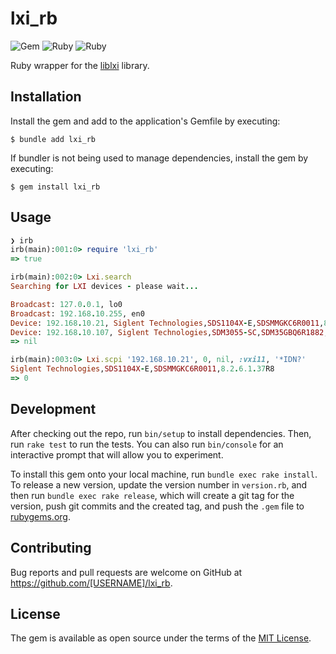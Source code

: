 # lxi_rb

![Gem](https://img.shields.io/gem/v/lxi_rb?color=green&label=version) ![Ruby](https://img.shields.io/static/v1?message=Ruby&color=red&logo=Ruby&logoColor=FFFFFF&label=v3.2.1) ![Ruby](https://img.shields.io/gitlab/license/robcarruthers/rfbeam?color=orange)

Ruby wrapper for the [liblxi](https://github.com/lxi-tools/liblxi) library.

## Installation

Install the gem and add to the application's Gemfile by executing:

    $ bundle add lxi_rb

If bundler is not being used to manage dependencies, install the gem by executing:

    $ gem install lxi_rb

## Usage

```ruby
❯ irb
irb(main):001:0> require 'lxi_rb'
=> true

irb(main):002:0> Lxi.search
Searching for LXI devices - please wait...

Broadcast: 127.0.0.1, lo0
Broadcast: 192.168.10.255, en0
Device: 192.168.10.21, Siglent Technologies,SDS1104X-E,SDSMMGKC6R0011,8.2.6.1.37R8
Device: 192.168.10.107, Siglent Technologies,SDM3055-SC,SDM35GBQ6R1882,1.01.01.25
=> nil

irb(main):003:0> Lxi.scpi '192.168.10.21', 0, nil, :vxi11, '*IDN?'
Siglent Technologies,SDS1104X-E,SDSMMGKC6R0011,8.2.6.1.37R8
=> 0
```

## Development

After checking out the repo, run `bin/setup` to install dependencies. Then, run `rake test` to run the tests. You can also run `bin/console` for an interactive prompt that will allow you to experiment.

To install this gem onto your local machine, run `bundle exec rake install`. To release a new version, update the version number in `version.rb`, and then run `bundle exec rake release`, which will create a git tag for the version, push git commits and the created tag, and push the `.gem` file to [rubygems.org](https://rubygems.org).

## Contributing

Bug reports and pull requests are welcome on GitHub at https://github.com/[USERNAME]/lxi_rb.

## License

The gem is available as open source under the terms of the [MIT License](https://opensource.org/licenses/MIT).
